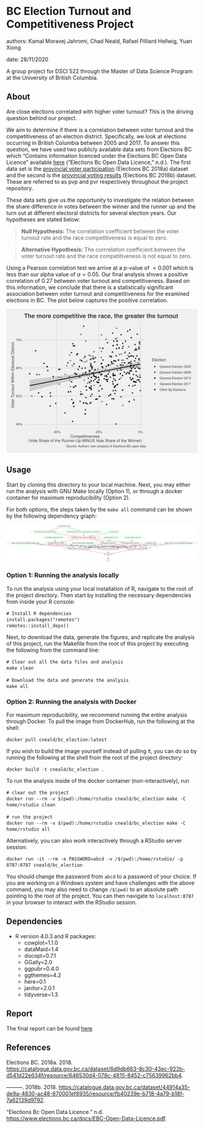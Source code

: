 BC Election Turnout and Competitiveness Project
===============================================

authors: Kamal Moravej Jahromi, Chad Neald, Rafael Pilliard Hellwig,
Yuan Xiong

date: 28/11/2020

A group project for DSCI 522 through the Master of Data Science Program
at the University of British Columbia.

About
-----

Are close elections correlated with higher voter turnout? This is the
driving question behind our project.

We aim to determine if there is a correlation between voter turnout and
the competitiveness of an election district. Specifically, we look at
elections occurring in British Columbia between 2005 and 2017. To answer
this question, we have used two publicly available data sets from
Elections BC which “Contains information licenced under the Elections BC
Open Data Licence” available
[here](https://www.elections.bc.ca/docs/EBC-Open-Data-Licence.pdf)
(“Elections Bc Open Data Licence,” n.d.). The first data set is the
[provincial voter
participation](https://catalogue.data.gov.bc.ca/dataset/6d9db663-8c30-43ec-922b-d541d22e634f/resource/646530d4-078c-4815-8452-c75639962bb4)
(Elections BC 2018a) dataset and the second is the [provincial voting
results](https://catalogue.data.gov.bc.ca/dataset/44914a35-de9a-4830-ac48-870001ef8935/resource/fb40239e-b718-4a79-b18f-7a62139d9792)
(Elections BC 2018b) dataset. These are referred to as pvp and pvr
respectively throughout the project repository.

These data sets give us the opportunity to investigate the relation
between the share difference in votes between the winner and the runner
up and the turn out at different electoral districts for several
election years. Our hypotheses are stated below:

> **Null Hypothesis:** The correlation coefficient between the voter
> turnout rate and the race competitiveness is equal to zero.

> **Alternative Hypothesis:** The corrrelation coefficient between the
> voter turnout rate and the race competitiveness is not equal to zero.

Using a Pearson correlation test we arrive at a p-value of  &lt; 0.001
which is less than our alpha value of *α* = 0.05. Our final analysis
shows a positive correlation of 0.27 between voter turnout and
competitiveness. Based on this information, we conclude that there is a
statistically significant association between voter turnout and
competitiveness for the examined elections in BC. The plot below
captures the positive correlation.

![](doc/images/scatter_plot.png)

Usage
-----

Start by cloning this directory to your local machine. Next, you may
either run the analysis with GNU Make locally (Option 1), or through a
docker container for maximum reproducibility (Option 2).

For both options, the steps taken by the `make all` command can be shown
by the following dependency graph:

![](Makefile.png)

### Option 1: Running the analysis locally

To run the analysis using your local installation of R, navigate to the
root of the project directory. Then start by installing the necessary
dependencies from inside your R console:

    # Install R dependencies
    install.packages("remotes")
    remotes::install_deps()

Next, to download the data, generate the figures, and replicate the
analysis of this project, run the Makefile from the root of this project
by executing the following from the command line:

    # Clear out all the data files and analysis
    make clean

    # Download the data and generate the analysis
    make all

### Option 2: Running the analysis with Docker

For maximum reproducibility, we recommend running the entire analysis
through Docker. To pull the image from DockerHub, run the following at
the shell:

    docker pull cneald/bc_election:latest

If you wish to build the image yourself instead of pulling it, you can
do so by running the following at the shell from the root of the project
directory:

    docker build -t cneald/bc_election .

To run the analysis inside of the docker container (non-interactively),
run

    # clear out the project
    docker run --rm -v $(pwd):/home/rstudio cneald/bc_election make -C home/rstudio clean

    # run the project
    docker run --rm -v $(pwd):/home/rstudio cneald/bc_election make -C home/rstudio all

Alternatively, you can also work interactively through a RStudio server
session:

    docker run -it --rm -e PASSWORD=abcd -v /$(pwd):/home/rstudio/ -p 8787:8787 cneald/bc_election

You should change the password from `abcd` to a password of your choice.
If you are working on a Windows system and have challenges with the
above command, you may also need to change `/$(pwd)` to an absolute path
pointing to the root of the project. You can then navigate to
`localhost:8787` in your browser to interact with the RStudio session.

Dependencies
------------

-   R version 4.0.3 and R packages:
    -   cowplot=1.1.0
    -   dataMaid=1.4
    -   docopt=0.7.1
    -   GGally=2.0
    -   ggpubr=0.4.0
    -   ggthemes=4.2
    -   here=0.1
    -   janitor=2.0.1
    -   tidyverse=1.3

Report
------

The final report can be found [here](doc/bc_election_turnout_report.md)

References
----------

Elections BC. 2018a. 2018.
<https://catalogue.data.gov.bc.ca/dataset/6d9db663-8c30-43ec-922b-d541d22e634f/resource/646530d4-078c-4815-8452-c75639962bb4>.

———. 2018b. 2018.
<https://catalogue.data.gov.bc.ca/dataset/44914a35-de9a-4830-ac48-870001ef8935/resource/fb40239e-b718-4a79-b18f-7a62139d9792>.

“Elections Bc Open Data Licence.” n.d.
<https://www.elections.bc.ca/docs/EBC-Open-Data-Licence.pdf>.
